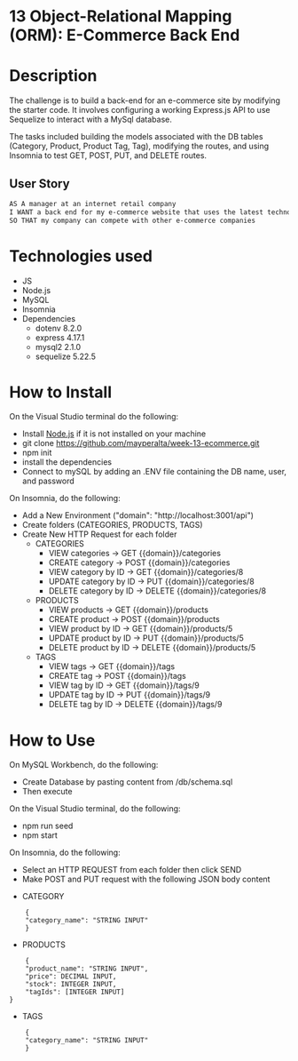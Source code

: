 # 13 Object-Relational Mapping (ORM): E-Commerce Back End

# Description

The challenge is to build a back-end for an e-commerce site by modifying the starter code. It involves configuring a working Express.js API to use Sequelize to interact with a MySql database. 

The tasks included building the models associated with the DB tables (Category, Product, Product Tag, Tag), modifying the routes, and using Insomnia to test GET, POST, PUT, and DELETE routes. 

## User Story

```md
AS A manager at an internet retail company
I WANT a back end for my e-commerce website that uses the latest technologies
SO THAT my company can compete with other e-commerce companies
```

# Technologies used

* JS
* Node.js
* MySQL
* Insomnia
* Dependencies 
    - dotenv 8.2.0
    - express 4.17.1
    - mysql2 2.1.0
    - sequelize 5.22.5

# How to Install

On the Visual Studio terminal do the following: 

* Install [Node.js](https://nodejs.org/) if it is not installed on your machine
* git clone https://github.com/mayperalta/week-13-ecommerce.git
* npm init 
* install the dependencies
* Connect to mySQL by adding an .ENV file containing the DB name, user, and password

On Insomnia, do the following:

* Add a New Environment ("domain": "http://localhost:3001/api")
* Create folders (CATEGORIES, PRODUCTS, TAGS)
* Create New HTTP Request for each folder
    - CATEGORIES
        - VIEW categories -> GET {{domain}}/categories
        - CREATE category -> POST {{domain}}/categories
        - VIEW category by ID -> GET {{domain}}/categories/8
        - UPDATE category by ID ->  PUT {{domain}}/categories/8
        - DELETE category by ID -> DELETE {{domain}}/categories/8
    - PRODUCTS
        - VIEW products -> GET {{domain}}/products
        - CREATE product -> POST {{domain}}/products
        - VIEW product by ID -> GET {{domain}}/products/5
        - UPDATE product by ID -> PUT {{domain}}/products/5
        - DELETE product by ID -> DELETE {{domain}}/products/5
    - TAGS
        - VIEW tags -> GET {{domain}}/tags
        - CREATE tag -> POST {{domain}}/tags
        - VIEW tag by ID -> GET {{domain}}/tags/9
        - UPDATE tag by ID -> PUT {{domain}}/tags/9
        - DELETE tag by ID -> DELETE {{domain}}/tags/9

# How to Use 

On MySQL Workbench, do the following:

* Create Database by pasting content from /db/schema.sql 
* Then execute 

On the Visual Studio terminal, do the following:

* npm run seed
* npm start

On Insomnia, do the following:

* Select an HTTP REQUEST from each folder then click SEND
* Make POST and PUT request with the following JSON body content

- CATEGORY
```
    {
	"category_name": "STRING INPUT"
    }
```

- PRODUCTS
```
    {
	"product_name": "STRING INPUT",
    "price": DECIMAL INPUT,
    "stock": INTEGER INPUT,
    "tagIds": [INTEGER INPUT]
}
```
- TAGS
```
    {
	"category_name": "STRING INPUT"
    }
```


